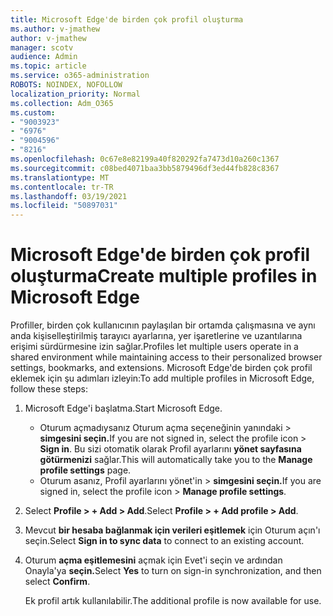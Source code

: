 ```yaml
---
title: Microsoft Edge'de birden çok profil oluşturma
ms.author: v-jmathew
author: v-jmathew
manager: scotv
audience: Admin
ms.topic: article
ms.service: o365-administration
ROBOTS: NOINDEX, NOFOLLOW
localization_priority: Normal
ms.collection: Adm_O365
ms.custom:
- "9003923"
- "6976"
- "9004596"
- "8216"
ms.openlocfilehash: 0c67e8e82199a40f820292fa7473d10a260c1367
ms.sourcegitcommit: c08bed4071baa3bb5879496df3ed44fb828c8367
ms.translationtype: MT
ms.contentlocale: tr-TR
ms.lasthandoff: 03/19/2021
ms.locfileid: "50897031"
---
```

# <a name="create-multiple-profiles-in-microsoft-edge"></a><span data-ttu-id="3529f-102">Microsoft Edge'de birden çok profil oluşturma</span><span class="sxs-lookup"><span data-stu-id="3529f-102">Create multiple profiles in Microsoft Edge</span></span>

<span data-ttu-id="3529f-103">Profiller, birden çok kullanıcının paylaşılan bir ortamda çalışmasına ve aynı anda kişiselleştirilmiş tarayıcı ayarlarına, yer işaretlerine ve uzantılarına erişimi sürdürmesine izin sağlar.</span><span class="sxs-lookup"><span data-stu-id="3529f-103">Profiles let multiple users operate in a shared environment while maintaining access to their personalized browser settings, bookmarks, and extensions.</span></span> <span data-ttu-id="3529f-104">Microsoft Edge'de birden çok profil eklemek için şu adımları izleyin:</span><span class="sxs-lookup"><span data-stu-id="3529f-104">To add multiple profiles in Microsoft Edge, follow these steps:</span></span>

1. <span data-ttu-id="3529f-105">Microsoft Edge'i başlatma.</span><span class="sxs-lookup"><span data-stu-id="3529f-105">Start Microsoft Edge.</span></span>
    - <span data-ttu-id="3529f-106">Oturum açmadıysanız Oturum açma seçeneğinin yanındaki > **simgesini seçin.**</span><span class="sxs-lookup"><span data-stu-id="3529f-106">If you are not signed in, select the profile icon > **Sign in**.</span></span> <span data-ttu-id="3529f-107">Bu sizi otomatik olarak Profil ayarlarını **yönet sayfasına götürmenizi** sağlar.</span><span class="sxs-lookup"><span data-stu-id="3529f-107">This will automatically take you to the **Manage profile settings** page.</span></span>
    - <span data-ttu-id="3529f-108">Oturum asanız, Profil ayarlarını yönet'in > **simgesini seçin.**</span><span class="sxs-lookup"><span data-stu-id="3529f-108">If you are signed in, select the profile icon > **Manage profile settings**.</span></span>
2. <span data-ttu-id="3529f-109">Select **Profile > + Add > Add**.</span><span class="sxs-lookup"><span data-stu-id="3529f-109">Select **Profile > + Add profile > Add**.</span></span>
3. <span data-ttu-id="3529f-110">Mevcut **bir hesaba bağlanmak için verileri eşitlemek** için Oturum açın'ı seçin.</span><span class="sxs-lookup"><span data-stu-id="3529f-110">Select **Sign in to sync data** to connect to an existing account.</span></span>
4. <span data-ttu-id="3529f-111">Oturum **açma eşitlemesini** açmak için Evet'i seçin ve ardından Onayla'ya **seçin.**</span><span class="sxs-lookup"><span data-stu-id="3529f-111">Select **Yes** to turn on sign-in synchronization, and then select **Confirm**.</span></span>

    <span data-ttu-id="3529f-112">Ek profil artık kullanılabilir.</span><span class="sxs-lookup"><span data-stu-id="3529f-112">The additional profile is now available for use.</span></span>
